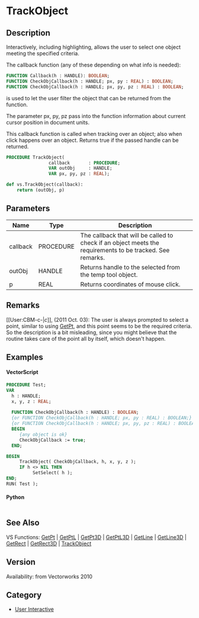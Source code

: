 # TrackObject

## Description
Interactively, including highlighting, allows the user to select one object meeting the specified criteria.

The callback function (any of these depending on what info is needed):

```pascal
FUNCTION Callback(h : HANDLE): BOOLEAN;
FUNCTION CheckObjCallback(h : HANDLE; px, py : REAL) : BOOLEAN;
FUNCTION CheckObjCallback(h : HANDLE; px, py, pz : REAL) : BOOLEAN;
```

is used to let the user filter the object that can be returned from the function.

The parameter px, py, pz pass into the function information about current cursor position in document units.

This callback function is called when tracking over an object; also when click happens over an object.
Returns true if the passed handle can be returned.

```pascal
PROCEDURE TrackObject(
				callback       : PROCEDURE;
				VAR outObj     : HANDLE;
				VAR px, py, pz : REAL);
```

```python
def vs.TrackObject(callback):
    return (outObj, p)
```

## Parameters
|Name|Type|Description|
|---|---|---|
|callback|PROCEDURE|The callback that will be called to check if an object meets the requirements to be tracked. See remarks.|
|outObj|HANDLE|Returns handle to the selected from the temp tool object.|
|p|REAL|Returns coordinates of mouse click.|

## Remarks
[[User:CBM-c-|_c_]], (2011 Oct. 03): The user is always prompted to select a point, similar to using [ GetPt](GetPt.md), and this point seems to be the required criteria. So the description is a bit misleading, since you might believe that the routine takes care of the point all by itself, which doesn't happen.

## Examples
#### VectorScript ####
```pascal
PROCEDURE Test;
VAR
  h : HANDLE;
  x, y, z : REAL;
  
  FUNCTION CheckObjCallback(h : HANDLE) : BOOLEAN;
  {or FUNCTION CheckObjCallback(h : HANDLE; px, py : REAL) : BOOLEAN;}
  {or FUNCTION CheckObjCallback(h : HANDLE; px, py, pz : REAL) : BOOLEAN;}
  BEGIN
     {any object is ok}
     CheckObjCallback := true;
  END;

BEGIN
     TrackObject( CheckObjCallback, h, x, y, z );
     IF h <> NIL THEN
          SetSelect( h );
END;
RUN( Test );
```
#### Python ####
```python

```

## See Also
VS Functions:
[GetPt](GetPt.md) |
[GetPtL](GetPtL.md) |
[GetPt3D](GetPt3D.md) |
[GetPtL3D](GetPtL3D.md) |
[GetLine](GetLine.md) |
[GetLine3D](GetLine3D.md) |
[GetRect](GetRect.md) |
[GetRect3D](GetRect3D.md) |
[TrackObject](TrackObject.md)

## Version
Availability: from Vectorworks 2010

## Category
* [User Interactive](../Categories/User%20Interactive.md)
